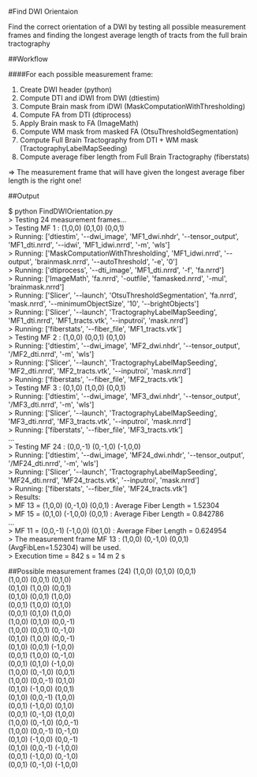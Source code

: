 #Find DWI Orientaion

Find the correct orientation of a DWI by testing all possible measurement frames and finding the longest average length of tracts from the full brain tractography

##Workflow

####For each possible measurement frame:

1. Create DWI header (python)
2. Compute DTI and iDWI from DWI (dtiestim)
3. Compute Brain mask from iDWI (MaskComputationWithThresholding)
4. Compute FA from DTI (dtiprocess)
5. Apply Brain mask to FA (ImageMath)
6. Compute WM mask from masked FA (OtsuThresholdSegmentation)
7. Compute Full Brain Tractography from DTI + WM mask (TractographyLabelMapSeeding)
8. Compute average fiber length from Full Brain Tractography (fiberstats)

=&gt; The measurement frame that will have given the longest average fiber length is the right one!

##Output

$ python FindDWIOrientation.py  
&gt; Testing 24 measurement frames...  
&gt; Testing MF 1 : (1,0,0) (0,1,0) (0,0,1)  
&gt; Running: ['dtiestim', '--dwi_image', 'MF1_dwi.nhdr', '--tensor_output', 'MF1_dti.nrrd', '--idwi', 'MF1_idwi.nrrd', '-m', 'wls']  
&gt; Running: ['MaskComputationWithThresholding', 'MF1_idwi.nrrd', '--output', 'brainmask.nrrd', '--autoThreshold', '-e', '0']  
&gt; Running: ['dtiprocess', '--dti_image', 'MF1_dti.nrrd', '-f', 'fa.nrrd']  
&gt; Running: ['ImageMath', 'fa.nrrd', '-outfile', 'famasked.nrrd', '-mul', 'brainmask.nrrd']  
&gt; Running: ['Slicer', '--launch', 'OtsuThresholdSegmentation', 'fa.nrrd', 'mask.nrrd', '--minimumObjectSize', '10', '--brightObjects']  
&gt; Running: ['Slicer', '--launch', 'TractographyLabelMapSeeding', 'MF1_dti.nrrd', 'MF1_tracts.vtk', '--inputroi', 'mask.nrrd']  
&gt; Running: ['fiberstats', '--fiber_file', 'MF1_tracts.vtk']  
&gt; Testing MF 2 : (1,0,0) (0,0,1) (0,1,0)  
&gt; Running: ['dtiestim', '--dwi_image', 'MF2_dwi.nhdr', '--tensor_output', '/MF2_dti.nrrd', '-m', 'wls']  
&gt; Running: ['Slicer', '--launch', 'TractographyLabelMapSeeding', 'MF2_dti.nrrd', 'MF2_tracts.vtk', '--inputroi', 'mask.nrrd']  
&gt; Running: ['fiberstats', '--fiber_file', 'MF2_tracts.vtk']  
&gt; Testing MF 3 : (0,1,0) (1,0,0) (0,0,1)  
&gt; Running: ['dtiestim', '--dwi_image', 'MF3_dwi.nhdr', '--tensor_output', '/MF3_dti.nrrd', '-m', 'wls']  
&gt; Running: ['Slicer', '--launch', 'TractographyLabelMapSeeding', 'MF3_dti.nrrd', 'MF3_tracts.vtk', '--inputroi', 'mask.nrrd']  
&gt; Running: ['fiberstats', '--fiber_file', 'MF3_tracts.vtk']  
...  
&gt; Testing MF 24 : (0,0,-1) (0,-1,0) (-1,0,0)  
&gt; Running: ['dtiestim', '--dwi_image', 'MF24_dwi.nhdr', '--tensor_output', '/MF24_dti.nrrd', '-m', 'wls']  
&gt; Running: ['Slicer', '--launch', 'TractographyLabelMapSeeding', 'MF24_dti.nrrd', 'MF24_tracts.vtk', '--inputroi', 'mask.nrrd']  
&gt; Running: ['fiberstats', '--fiber_file', 'MF24_tracts.vtk']  
&gt; Results:  
&gt; MF 13 = (1,0,0) (0,-1,0) (0,0,1) 	: Average Fiber Length = 1.52304  
&gt; MF 15 = (0,1,0) (-1,0,0) (0,0,1) 	: Average Fiber Length = 0.842786  
...  
&gt; MF 11 = (0,0,-1) (-1,0,0) (0,1,0) 	: Average Fiber Length = 0.624954  
&gt; The measurement frame MF 13 : (1,0,0) (0,-1,0) (0,0,1) (AvgFibLen=1.52304) will be used.  
&gt; Execution time = 842 s = 14 m 2 s  

##Possible measurement frames (24)
(1,0,0) (0,1,0) (0,0,1)  
(1,0,0) (0,0,1) (0,1,0)  
(0,1,0) (1,0,0) (0,0,1)  
(0,1,0) (0,0,1) (1,0,0)  
(0,0,1) (1,0,0) (0,1,0)  
(0,0,1) (0,1,0) (1,0,0)  
(1,0,0) (0,1,0) (0,0,-1)  
(1,0,0) (0,0,1) (0,-1,0)  
(0,1,0) (1,0,0) (0,0,-1)  
(0,1,0) (0,0,1) (-1,0,0)  
(0,0,1) (1,0,0) (0,-1,0)  
(0,0,1) (0,1,0) (-1,0,0)  
(1,0,0) (0,-1,0) (0,0,1)  
(1,0,0) (0,0,-1) (0,1,0)  
(0,1,0) (-1,0,0) (0,0,1)  
(0,1,0) (0,0,-1) (1,0,0)  
(0,0,1) (-1,0,0) (0,1,0)  
(0,0,1) (0,-1,0) (1,0,0)  
(1,0,0) (0,-1,0) (0,0,-1)  
(1,0,0) (0,0,-1) (0,-1,0)  
(0,1,0) (-1,0,0) (0,0,-1)  
(0,1,0) (0,0,-1) (-1,0,0)  
(0,0,1) (-1,0,0) (0,-1,0)  
(0,0,1) (0,-1,0) (-1,0,0)  

